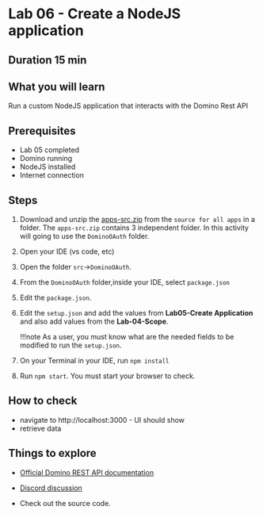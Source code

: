 # Lab 06 - Create a NodeJS application

## Duration 15 min

## What you will learn

Run a custom NodeJS application that interacts with the Domino Rest API

## Prerequisites

- Lab 05 completed
- Domino running
- NodeJS installed
- Internet connection

## Steps

1. Download and unzip the [apps-src.zip](../downloads/apps-src.zip) from the `source for all apps` in a folder. The `apps-src.zip` contains 3 independent folder. In this activity will going to use the `DominoOAuth` folder.

2. Open your IDE (vs code, etc)
3. Open the folder `src`&rarr;`DominoOAuth`.
4. From the `DominoOAuth` folder,inside your IDE, select `package.json`
5. Edit the `package.json`.
6. Edit the `setup.json` and add the values from **Lab05-Create Application** and also add values from the **Lab-04-Scope**.

    !!!note
        As a user, you must know what are the needed fields to be modified to run the `setup.json`.

7. On your Terminal in your IDE, run `npm install`
8. Run `npm start`. You must start your browser to check.


## How to check

- navigate to http://localhost:3000 - UI should show
- retrieve data

## Things to explore

- [Official Domino REST API documentation](https://opensource.hcltechsw.com/Domino-rest-api/index.html)

- [Discord discussion](https://discord.com/invite/jmRHpDRnH4)

- Check out the source code.
